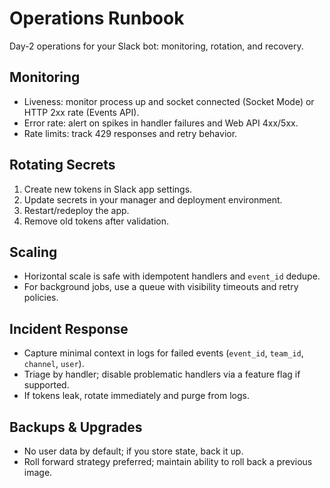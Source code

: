 # Operations Runbook

Day-2 operations for your Slack bot: monitoring, rotation, and recovery.

## Monitoring
- Liveness: monitor process up and socket connected (Socket Mode) or HTTP 2xx rate (Events API).
- Error rate: alert on spikes in handler failures and Web API 4xx/5xx.
- Rate limits: track 429 responses and retry behavior.

## Rotating Secrets
1. Create new tokens in Slack app settings.
2. Update secrets in your manager and deployment environment.
3. Restart/redeploy the app.
4. Remove old tokens after validation.

## Scaling
- Horizontal scale is safe with idempotent handlers and `event_id` dedupe.
- For background jobs, use a queue with visibility timeouts and retry policies.

## Incident Response
- Capture minimal context in logs for failed events (`event_id`, `team_id`, `channel`, `user`).
- Triage by handler; disable problematic handlers via a feature flag if supported.
- If tokens leak, rotate immediately and purge from logs.

## Backups & Upgrades
- No user data by default; if you store state, back it up.
- Roll forward strategy preferred; maintain ability to roll back a previous image.

